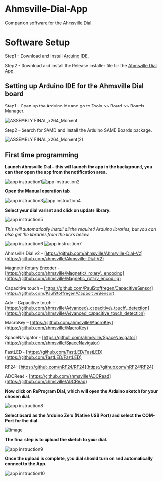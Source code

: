 # Ahmsville-Dial-App
Companion software for the Ahmsville Dial.

# Software Setup

Step1 - Download and Install [Arduino IDE.](https://www.arduino.cc/en/software)

Step2 - Download and install the Release installer file for the [Ahmsville Dial App.](https://github.com/ahmsville/Ahmsville-Dial-App)

## Setting up Arduino IDE for the Ahmsville Dial board

Step1 – Open up the Arduino ide and go to Tools >> Board >> Boards Manager.

![ASSEMBLY FINAL_x264_Moment](https://user-images.githubusercontent.com/44074914/143771229-740d84f1-e3ef-41bc-afd0-634cb5792c26.jpg)


Step2 – Search for SAMD and install the Arduino SAMD Boards package.

![ASSEMBLY FINAL_x264_Moment(2)](https://user-images.githubusercontent.com/44074914/143771279-1d1fef11-5224-48b8-b490-f2a8c8d5da2e.jpg)


## First time programming

**Launch Ahmsville Dial – this will launch the app in the background, you can then open the app from the notification area.**

![app instruction1](https://user-images.githubusercontent.com/44074914/143771324-55a406cb-7073-47c2-8895-31746129b198.PNG)![app instruction2](https://user-images.githubusercontent.com/44074914/143771335-a6d25e43-966b-40f7-8e0b-e542a1d56a04.PNG)


**Open the Manual operation tab.**

![app instruction3](https://user-images.githubusercontent.com/44074914/143771360-a2762e13-b87d-42c6-87a1-5bb4f20362bd.PNG)![app instruction4](https://user-images.githubusercontent.com/44074914/143771381-1d9b4143-0315-45e5-becb-2a9b3fbd738f.PNG)


**Select your dial variant and click on update library.**

![app instruction5](https://user-images.githubusercontent.com/44074914/143771393-40d77400-b197-4b6d-834e-3b6f166b53c2.PNG)


_This will automatically install all the required Arduino libraries, but you can also get the libraries from the links below._

![app instruction6](https://user-images.githubusercontent.com/44074914/143771430-b64d0a7d-f80a-461c-9c9e-17e45790701b.PNG)
![app instruction7](https://user-images.githubusercontent.com/44074914/143771457-e5897786-2bfe-4d1c-bb00-9cf615a5a3dd.PNG)

Ahmsville Dial v2 - [https://github.com/ahmsville/Ahmsville-Dial-V2](https://github.com/ahmsville/Ahmsville-Dial-V2)

Magnetic Rotary Encoder - [https://github.com/ahmsville/Magnetic\_rotary\_encoding](https://github.com/ahmsville/Magnetic_rotary_encoding)

Capacitive touch – [https://github.com/PaulStoffregen/CapacitiveSensor](https://github.com/PaulStoffregen/CapacitiveSensor)

Adv – Capacitive touch – [https://github.com/ahmsville/Advanced\_capacitive\_touch\_detection](https://github.com/ahmsville/Advanced_capacitive_touch_detection)

MacroKey – [https://github.com/ahmsville/MacroKey](https://github.com/ahmsville/MacroKey)

SpaceNavigator - [https://github.com/ahmsville/SpaceNavigator](https://github.com/ahmsville/SpaceNavigator)

FastLED - [https://github.com/FastLED/FastLED](https://github.com/FastLED/FastLED)

RF24- [https://github.com/nRF24/RF24](https://github.com/nRF24/RF24)

ADCRead - [https://github.com/ahmsville/ADCRead](https://github.com/ahmsville/ADCRead)

**Now click on ReProgram Dial, which will open the Arduino sketch for your chosen dial.**

![app instruction8](https://user-images.githubusercontent.com/44074914/143771483-c54c7c0e-0fce-4b6a-ad21-b5e12f9152eb.PNG)


**Select board as the Arduino Zero (Native USB Port) and select the COM-Port for the dial.**

![image](https://user-images.githubusercontent.com/44074914/143771592-5028a5b9-6f29-436a-8482-f1b8e1b29c1d.png)

**The final step is to upload the sketch to your dial.**

![app instruction9](https://user-images.githubusercontent.com/44074914/143771611-3fabacf3-4e86-4d0e-863d-9f2e8d4c5cfa.PNG)


**Once the upload is complete, you dial should turn on and automatically connect to the App.**

![app instruction10](https://user-images.githubusercontent.com/44074914/143771619-8dd0aefc-3962-4a65-8840-4be5de374568.PNG)


